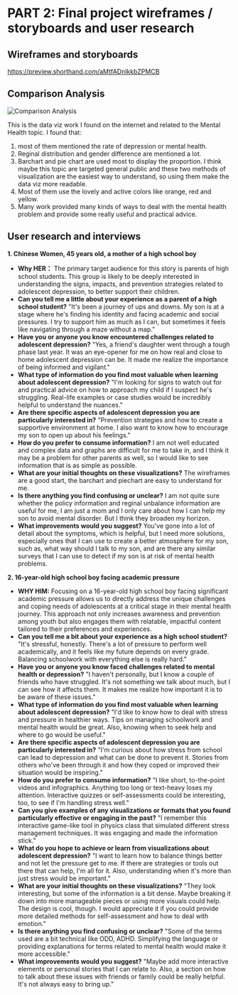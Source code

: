 # PART 2: Final project wireframes / storyboards and user research

## **Wireframes and storyboards**

https://preview.shorthand.com/aMtfADnlkkbZPMCB


## **Comparison Analysis**

![Comparison Analysis](https://github.com/Qinglin0814/Data-Viz/assets/149644164/fa62da59-4992-445a-9eb4-90fe7e77a073)

This is the data viz work I found on the internet and related to the Mental Health topic. I found that:
1. most of them mentioned the rate of depression or mental health.
2. Reginal distribution and gender difference are mentioned a lot.
3. Barchart and pie chart are used most to display the proportion. I think maybe this topic are targeted general public and these two methods of visualization are the easiest way to understand, so using them make the data viz more readable.
4. Most of them use the lovely and active colors like orange, red and yellow.
5. Many work provided many kinds of ways to deal with the mental health problem and provide some really useful and practical advice.


## **User research and interviews**

**1. Chinese Women, 45 years old, a mother of a high school boy**
  * **Why HER：** The primary target audience for this story is parents of high school students. This group is likely to be deeply interested in understanding the signs, impacts, and prevention strategies related to adolescent depression, to better support their children.
  * **Can you tell me a little about your experience as a parent of a high school student?** "It's been a journey of ups and downs. My son is at a stage where he's finding his identity and facing academic and social pressures. I try to support him as much as I can, but sometimes it feels like navigating through a maze without a map."
  * **Have you or anyone you know encountered challenges related to adolescent depression?** "Yes, a friend's daughter went through a tough phase last year. It was an eye-opener for me on how real and close to home adolescent depression can be. It made me realize the importance of being informed and vigilant."
  * **What type of information do you find most valuable when learning about adolescent depression?** "I'm looking for signs to watch out for and practical advice on how to approach my child if I suspect he's struggling. Real-life examples or case studies would be incredibly helpful to understand the nuances."
  * **Are there specific aspects of adolescent depression you are particularly interested in?** "Prevention strategies and how to create a supportive environment at home. I also want to know how to encourage my son to open up about his feelings."
  * **How do you prefer to consume information?** I am not well educated and complex data and graphs are difficult for me to take in, and I think it may be a problem for other parents as well, so I would like to see information that is as simple as possible.
  * **What are your initial thoughts on these visualizations?** The wireframes are a good start, the barchart and piechart are easy to understand for me.
  * **Is there anything you find confusing or unclear?** I am not quite sure whether the policy information and reginal unbalance information are useful for me, I am just a mom and I only care about how I can help my son to avoid mental disorder. But I think they broaden my horizon.
  * **What improvements would you suggest?** You've gone into a lot of detail about the symptoms, which is helpful, but I need more solutions, especially ones that I can use to create a better atmosphere for my son, such as, what way should I talk to my son, and are there any similar surveys that I can use to detect if my son is at risk of mental health problems.


**2. 16-year-old high school boy facing academic pressure**
  * **WHY HIM:** Focusing on a 16-year-old high school boy facing significant academic pressure allows us to directly address the unique challenges and coping needs of adolescents at a critical stage in their mental health journey. This approach not only increases awareness and prevention among youth but also engages them with relatable, impactful content tailored to their preferences and experiences.
  * **Can you tell me a bit about your experience as a high school student?** "It's stressful, honestly. There's a lot of pressure to perform well academically, and it feels like my future depends on every grade. Balancing schoolwork with everything else is really hard."
  * **Have you or anyone you know faced challenges related to mental health or depression?** "I haven't personally, but I know a couple of friends who have struggled. It's not something we talk about much, but I can see how it affects them. It makes me realize how important it is to be aware of these issues."
  * **What type of information do you find most valuable when learning about adolescent depression?** "I'd like to know how to deal with stress and pressure in healthier ways. Tips on managing schoolwork and mental health would be great. Also, knowing when to seek help and where to go would be useful."
  * **Are there specific aspects of adolescent depression you are particularly interested in?** "I'm curious about how stress from school can lead to depression and what can be done to prevent it. Stories from others who've been through it and how they coped or improved their situation would be inspiring."
  * **How do you prefer to consume information?**  "I like short, to-the-point videos and infographics. Anything too long or text-heavy loses my attention. Interactive quizzes or self-assessments could be interesting, too, to see if I'm handling stress well."
  * **Can you give examples of any visualizations or formats that you found particularly effective or engaging in the past?** "I remember this interactive game-like tool in physics class that simulated different stress management techniques. It was engaging and made the information stick."
  * **What do you hope to achieve or learn from visualizations about adolescent depression?**  "I want to learn how to balance things better and not let the pressure get to me. If there are strategies or tools out there that can help, I'm all for it. Also, understanding when it's more than just stress would be important."
  * **What are your initial thoughts on these visualizations?** "They look interesting, but some of the information is a bit dense. Maybe breaking it down into more manageable pieces or using more visuals could help. The design is cool, though. I would appreciate it if you could provide more detailed methods for self-assessment and how to deal with emotion."
  * **Is there anything you find confusing or unclear?** "Some of the terms used are a bit technical like ODD, ADHD. Simplifying the language or providing explanations for terms related to mental health would make it more accessible."
  * **What improvements would you suggest?** "Maybe add more interactive elements or personal stories that I can relate to. Also, a section on how to talk about these issues with friends or family could be really helpful. It's not always easy to bring up."

     

